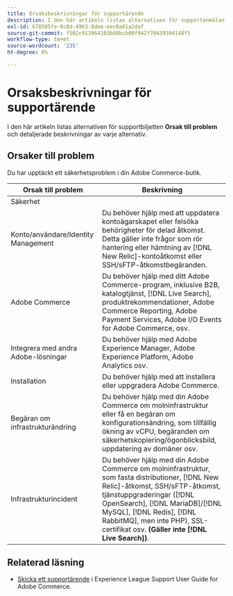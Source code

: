 ```yaml
---
title: Orsaksbeskrivningar för supportärende
description: I den här artikeln listas alternativen för supportanmälan **Orsak till problem** och detaljerade beskrivningar av varje alternativ.
exl-id: 678505fe-8c8d-4963-8dee-eec0a61a2daf
source-git-commit: f502c913964103b88bcb00f942f70439394148f5
workflow-type: tm+mt
source-wordcount: '235'
ht-degree: 0%

---
```


# Orsaksbeskrivningar för supportärende

I den här artikeln listas alternativen för supportbiljetten **Orsak till problem** och detaljerade beskrivningar av varje alternativ.

## Orsaker till problem

<table class="tg">
<thead>
  <tr>
    <th><span style="font-weight:bold;font-style:normal">Orsak till problem</span></th>
    <th><span style="font-weight:700;font-style:normal">Beskrivning</span></th>
  </tr>
</thead>
<tbody>
  <tr>
    <td>Säkerhet</td>
    Du har upptäckt ett säkerhetsproblem i din Adobe Commerce-butik.</td>
  </tr>
  <tr>
    <td>Konto/användare/Identity Management</td>
    <td>Du behöver hjälp med att uppdatera kontoägarskapet eller felsöka behörigheter för delad åtkomst. Detta gäller inte frågor som rör hantering eller hämtning av [!DNL New Relic]-kontoåtkomst eller SSH/sFTP-åtkomstbegäranden.</td>
  </tr>
  <tr>
    <td>Adobe Commerce</td>
    <td>Du behöver hjälp med ditt Adobe Commerce-program, inklusive B2B, katalogtjänst, [!DNL Live Search], produktrekommendationer, Adobe Commerce Reporting, Adobe Payment Services, Adobe I/O Events for Adobe Commerce, osv.</td>
  </tr>
  <tr>
    <td>Integrera med andra Adobe-lösningar</td>
    <td>Du behöver hjälp med Adobe Experience Manager, Adobe Experience Platform, Adobe Analytics osv.</td>
  </tr>
  <tr>
    <td>Installation</td>
    <td>Du behöver hjälp med att installera eller uppgradera Adobe Commerce.</td>
  </tr>
  <tr>
    <td>Begäran om infrastrukturändring</td>
    <td>Du behöver hjälp med din Adobe Commerce om molninfrastruktur eller få en begäran om konfigurationsändring, som tillfällig ökning av vCPU, begäranden om säkerhetskopiering/ögonblicksbild, uppdatering av domäner osv.</td>
  </tr>
  <tr>
    <td>Infrastrukturincident</td>
    <td>Du behöver hjälp med din Adobe Commerce om molninfrastruktur, som fasta distributioner, [!DNL New Relic]-åtkomst, SSH/sFTP-åtkomst, tjänstuppgraderingar ([!DNL OpenSearch], [!DNL MariaDB]/[!DNL MySQL], [!DNL Redis], [!DNL RabbitMQ], men inte PHP), SSL-certifikat osv.<strong> (Gäller inte [!DNL Live Search])</strong>.</td>
  </tr>  
</tbody>
</table>

## Relaterad läsning

* [Skicka ett supportärende](https://experienceleague.adobe.com/en/docs/commerce-knowledge-base/kb/help-center-guide/magento-help-center-user-guide#support-case) i Experience League Support User Guide for Adobe Commerce.

